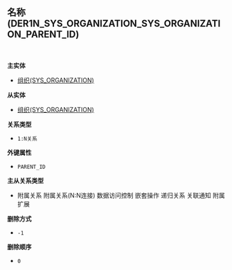 ## 名称(DER1N_SYS_ORGANIZATION_SYS_ORGANIZATION_PARENT_ID) <!-- {docsify-ignore-all} -->



<br>
<p class="panel-title"><b>主实体</b></p>

* [组织(SYS_ORGANIZATION)](module/ibizsysmgr/sys_organization)

<p class="panel-title"><b>从实体</b></p>

* [组织(SYS_ORGANIZATION)](module/ibizsysmgr/sys_organization)

<p class="panel-title"><b>关系类型</b></p>

* `1:N关系`

<p class="panel-title"><b>外键属性</b></p>

* `PARENT_ID`

<p class="panel-title"><b>主从关系类型</b></p>

* <i class="fa fa-square"/></i> 附属关系 <i class="fa fa-square"/></i> 附属关系(N:N连接) <i class="fa fa-square"/></i> 数据访问控制 <i class="fa fa-square"/></i> 嵌套操作 <i class="fa fa-square"/></i> 递归关系 <i class="fa fa-square"/></i> 关联通知 <i class="fa fa-square"/></i> 附属扩展

<p class="panel-title"><b>删除方式</b></p>

* `-1`

<p class="panel-title"><b>删除顺序</b></p>

* `0`
